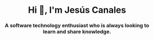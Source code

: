 <h1 align="center">Hi 👋, I'm Jesús Canales</h1>
<h3 align="center">A software technology enthusiast who is always looking to learn and share knowledge.</h3>
<!--
**jesus-canales/jesus-canales** is a ✨ _special_ ✨ repository because its `README.md` (this file) appears on your GitHub profile.

Here are some ideas to get you started:

- 🔭 I’m currently working on ...
- 🌱 I’m currently learning ...
- 👯 I’m looking to collaborate on ...
- 🤔 I’m looking for help with ...
- 💬 Ask me about ...
- 📫 How to reach me: ...
- 😄 Pronouns: ...
- ⚡ Fun fact: ...
-->
